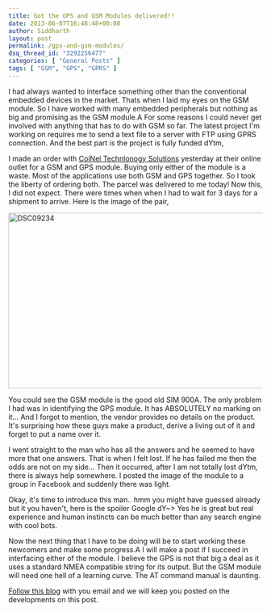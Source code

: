 ```yaml
---
title: Got the GPS and GSM Modules delivered!!
date: 2013-06-07T16:48:48+00:00
author: Siddharth
layout: post
permalink: /gps-and-gsm-modules/
dsq_thread_id: "3292256477"
categories: [ "General Posts" ]
tags: [ "GSM", "GPS", "GPRS" ]
---
```


I had always wanted to interface something other than the conventional embedded devices in the market. Thats when I laid my eyes on the GSM module. So I have worked with many embedded peripherals but nothing as big and promising as the GSM module.A  For some reasons I could never get involved with anything that has to do with GSM so far. The latest project I'm working on requires me to send a text file to a server with FTP using GPRS connection. And the best part is the project is fully funded dYtm,

I made an order with <a title="CoiNel Tech" href="http://www.coineltech.com" target="_blank">CoiNel Technlonogy Solutions</a> yesterday at their online outlet for a GSM and GPS module. Buying only either of the module is a waste. Most of the applications use both GSM and GPS together. So I took the liberty of ordering both. The parcel was delivered to me today! Now this, I did not expect. There were times when when I had to wait for 3 days for a shipment to arrive. Here is the image of the pair,

[<img class="aligncenter size-large wp-image-438" alt="DSC09234" src="/images/posts/2013/06/DSC09234-1024x576.jpg" width="620" height="348" srcset="/images/posts/2013/06/DSC09234-1024x576.jpg 1024w, /images/posts/2013/06/DSC09234-300x169.jpg 300w" sizes="(max-width: 620px) 100vw, 620px" />](/images/posts/2013/06/DSC09234.jpg)

You could see the GSM module is the good old SIM 900A. The only problem I had was in identifying the GPS module. It has ABSOLUTELY no marking on it... And I forgot to mention, the vendor provides no details on the product. It's surprising how these guys make a product, derive a living out of it and forget to put a name over it.

I went straight to the man who has all the answers and he seemed to have more that one answers. That is when I felt lost. If he has failed me then the odds are not on my side... Then it occurred, after I am not totally lost dYtm, there is always help somewhere. I posted the image of the module to a group in Facebook and suddenly there was light.

Okay, it's time to introduce this man.. hmm you might have guessed already but it you haven't, here is the spoiler Google dY~> Yes he is great but real experience and human instincts can be much better than any search engine with cool bots.

Now the next thing that I have to be doing will be to start working these newcomers and make some progress.A  I will make a post if I succeed in interfacing either of the module. I believe the GPS is not that big a deal as it uses a standard NMEA compatible string for its output. But the GSM module will need one hell of a learning curve. The AT command manual is daunting.

<a href="http://embedjournal.com/subscribe/" target="_blank">Follow this blog</a> with you email and we will keep you posted on the developments on this post.